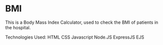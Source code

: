 # BMI
This is a Body Mass Index Calculator, used to check the BMI of patients in the hospital. 

Technologies Used:
HTML
CSS
Javascript
Node.JS
ExpressJS
EJS

